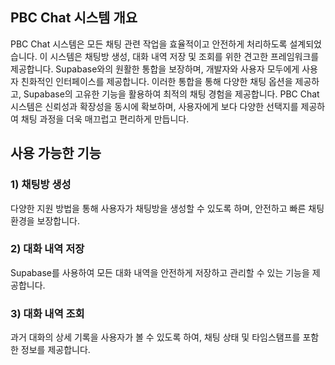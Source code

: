 ## PBC Chat 시스템 개요 <br>
PBC Chat 시스템은 모든 채팅 관련 작업을 효율적이고 안전하게 처리하도록 설계되었습니다. 이 시스템은 채팅방 생성, 대화 내역 저장 및 조회를 위한 견고한 프레임워크를 제공합니다. Supabase와의 원활한 통합을 보장하며, 개발자와 사용자 모두에게 사용자 친화적인 인터페이스를 제공합니다. 이러한 통합을 통해 다양한 채팅 옵션을 제공하고, Supabase의 고유한 기능을 활용하여 최적의 채팅 경험을 제공합니다. PBC Chat 시스템은 신뢰성과 확장성을 동시에 확보하며, 사용자에게 보다 다양한 선택지를 제공하여 채팅 과정을 더욱 매끄럽고 편리하게 만듭니다.

## 사용 가능한 기능
### 1) 채팅방 생성 <br>
  다양한 지원 방법을 통해 사용자가 채팅방을 생성할 수 있도록 하며, 안전하고 빠른 채팅 환경을 보장합니다.

### 2) 대화 내역 저장 <br>
  Supabase를 사용하여 모든 대화 내역을 안전하게 저장하고 관리할 수 있는 기능을 제공합니다.

### 3) 대화 내역 조회 <br>
  과거 대화의 상세 기록을 사용자가 볼 수 있도록 하여, 채팅 상태 및 타임스탬프를 포함한 정보를 제공합니다.
